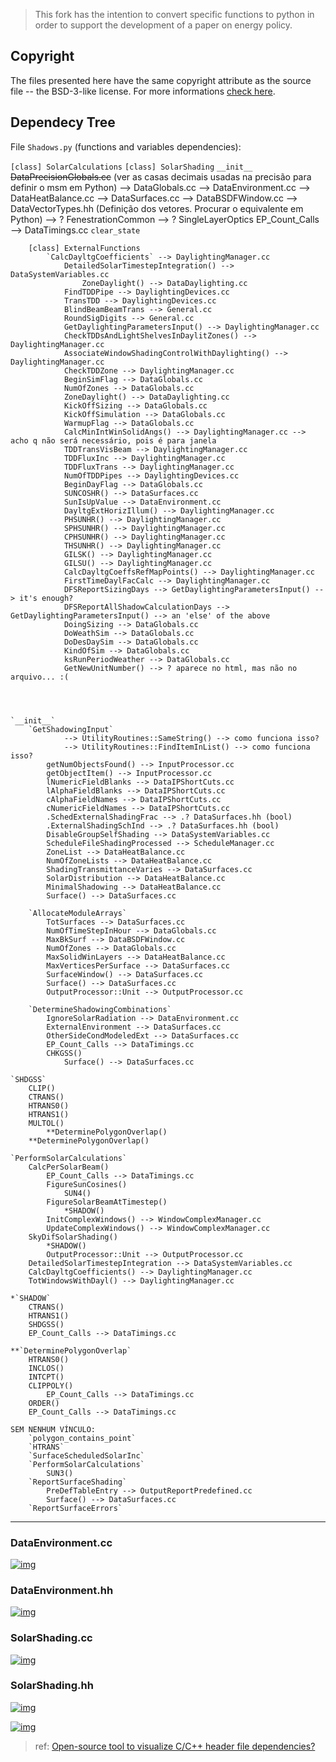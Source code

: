 > This fork has the intention to convert specific functions to python in order to support the development of a paper on energy policy.

## Copyright

The files presented here have the same copyright attribute as the source file -- the BSD-3-like license.
For more informations [check here](https://github.com/NREL/EnergyPlus#license--contributing-development-).

## Dependecy Tree

File `Shadows.py` (functions and variables dependencies):

`[class] SolarCalculations`
	`[class] SolarShading`
		`__init__`
		    ~~DataPrecisionGlobals.cc~~ (ver as casas decimais usadas na precisão para definir o msm em Python)
		    --> DataGlobals.cc
		    --> DataEnvironment.cc
	        --> DataHeatBalance.cc
	        --> DataSurfaces.cc
	        --> DataBSDFWindow.cc
    	    --> DataVectorTypes.hh (Definição dos vetores. Procurar o equivalente em Python)
    	    --> ? FenestrationCommon
    	    --> ? SingleLayerOptics
    	    EP_Count_Calls --> DataTimings.cc
		`clear_state`

		[class] ExternalFunctions
			`CalcDayltgCoefficients` --> DaylightingManager.cc
				DetailedSolarTimestepIntegration() --> DataSystemVariables.cc
					ZoneDaylight() --> DataDaylighting.cc
				FindTDDPipe --> DaylightingDevices.cc
				TransTDD --> DaylightingDevices.cc
				BlindBeamBeamTrans --> General.cc
				RoundSigDigits --> General.cc
				GetDaylightingParametersInput() --> DaylightingManager.cc
				CheckTDDsAndLightShelvesInDaylitZones() --> DaylightingManager.cc
				AssociateWindowShadingControlWithDaylighting() --> DaylightingManager.cc
				CheckTDDZone --> DaylightingManager.cc
				BeginSimFlag --> DataGlobals.cc
				NumOfZones --> DataGlobals.cc
				ZoneDaylight() --> DataDaylighting.cc
				KickOffSizing --> DataGlobals.cc
				KickOffSimulation --> DataGlobals.cc
				WarmupFlag --> DataGlobals.cc
				CalcMinIntWinSolidAngs() --> DaylightingManager.cc --> acho q não será necessário, pois é para janela
				TDDTransVisBeam --> DaylightingManager.cc
				TDDFluxInc --> DaylightingManager.cc
				TDDFluxTrans --> DaylightingManager.cc
				NumOfTDDPipes --> DaylightingDevices.cc
				BeginDayFlag --> DataGlobals.cc
				SUNCOSHR() --> DataSurfaces.cc
				SunIsUpValue --> DataEnvironment.cc
				DayltgExtHorizIllum() --> DaylightingManager.cc
				PHSUNHR() --> DaylightingManager.cc
				SPHSUNHR() --> DaylightingManager.cc
				CPHSUNHR() --> DaylightingManager.cc
				THSUNHR() --> DaylightingManager.cc
				GILSK() --> DaylightingManager.cc
				GILSU() --> DaylightingManager.cc
				CalcDayltgCoeffsRefMapPoints() --> DaylightingManager.cc
				FirstTimeDaylFacCalc --> DaylightingManager.cc
				DFSReportSizingDays --> GetDaylightingParametersInput() --> it's enough?
				DFSReportAllShadowCalculationDays --> GetDaylightingParametersInput() --> an 'else' of the above
				DoingSizing --> DataGlobals.cc
				DoWeathSim --> DataGlobals.cc
				DoDesDaySim --> DataGlobals.cc
				KindOfSim --> DataGlobals.cc
				ksRunPeriodWeather --> DataGlobals.cc
				GetNewUnitNumber() --> ? aparece no html, mas não no arquivo... :(



	
	`__init__`
		`GetShadowingInput`
		        --> UtilityRoutines::SameString() --> como funciona isso?
		        --> UtilityRoutines::FindItemInList() --> como funciona isso?
		    getNumObjectsFound() --> InputProcessor.cc
		    getObjectItem() --> InputProcessor.cc
		    lNumericFieldBlanks --> DataIPShortCuts.cc
            lAlphaFieldBlanks --> DataIPShortCuts.cc
            cAlphaFieldNames --> DataIPShortCuts.cc
            cNumericFieldNames --> DataIPShortCuts.cc
            .SchedExternalShadingFrac --> .? DataSurfaces.hh (bool)
            .ExternalShadingSchInd --> .? DataSurfaces.hh (bool)
            DisableGroupSelfShading --> DataSystemVariables.cc
			ScheduleFileShadingProcessed --> ScheduleManager.cc
			ZoneList --> DataHeatBalance.cc
			NumOfZoneLists --> DataHeatBalance.cc
			ShadingTransmittanceVaries --> DataSurfaces.cc
			SolarDistribution --> DataHeatBalance.cc
			MinimalShadowing --> DataHeatBalance.cc
			Surface() --> DataSurfaces.cc

		`AllocateModuleArrays`
			TotSurfaces --> DataSurfaces.cc
			NumOfTimeStepInHour --> DataGlobals.cc
			MaxBkSurf --> DataBSDFWindow.cc
			NumOfZones --> DataGlobals.cc
			MaxSolidWinLayers --> DataHeatBalance.cc
			MaxVerticesPerSurface --> DataSurfaces.cc
			SurfaceWindow() --> DataSurfaces.cc
			Surface() --> DataSurfaces.cc
			OutputProcessor::Unit --> OutputProcessor.cc

		`DetermineShadowingCombinations`
			IgnoreSolarRadiation --> DataEnvironment.cc
			ExternalEnvironment --> DataSurfaces.cc
			OtherSideCondModeledExt --> DataSurfaces.cc
			EP_Count_Calls --> DataTimings.cc
			CHKGSS()
			    Surface() --> DataSurfaces.cc
	
	`SHDGSS`
		CLIP()
		CTRANS()
		HTRANS0()
		HTRANS1()
		MULTOL()
			**DeterminePolygonOverlap()
		**DeterminePolygonOverlap()

	`PerformSolarCalculations`
		CalcPerSolarBeam()
			EP_Count_Calls --> DataTimings.cc
			FigureSunCosines()
				SUN4()
			FigureSolarBeamAtTimestep()
				*SHADOW()
			InitComplexWindows() --> WindowComplexManager.cc
			UpdateComplexWindows() --> WindowComplexManager.cc
		SkyDifSolarShading()
			*SHADOW()
			OutputProcessor::Unit --> OutputProcessor.cc
		DetailedSolarTimestepIntegration --> DataSystemVariables.cc
		CalcDayltgCoefficients() --> DaylightingManager.cc
		TotWindowsWithDayl() --> DaylightingManager.cc

	*`SHADOW`
		CTRANS()
		HTRANS1()
		SHDGSS()
		EP_Count_Calls --> DataTimings.cc

	**`DeterminePolygonOverlap`
		HTRANS0()
		INCLOS()
		INTCPT()
		CLIPPOLY()
			EP_Count_Calls --> DataTimings.cc
		ORDER()
		EP_Count_Calls --> DataTimings.cc

	SEM NENHUM VÍNCULO:
		`polygon_contains_point`
		`HTRANS`
		`SurfaceScheduledSolarInc`
		`PerformSolarCalculations`
			SUN3()
		`ReportSurfaceShading`
			PreDefTableEntry --> OutputReportPredefined.cc
			Surface() --> DataSurfaces.cc
		`ReportSurfaceErrors`




---


### DataEnvironment.cc
[![img](https://github.com/yurigabrich/EnergyPlusShadow/blob/develop/html/DataEnvironment_8cc__incl.png)](https://github.com/yurigabrich/EnergyPlusShadow/blob/develop/EnergyPlus/DataEnvironment.cc)

### DataEnvironment.hh
[![img](https://github.com/yurigabrich/EnergyPlusShadow/blob/develop/html/DataEnvironment_8hh__incl.png)](https://github.com/yurigabrich/EnergyPlusShadow/blob/develop/EnergyPlus/DataEnvironment.hh)

### SolarShading.cc
[![img](https://github.com/yurigabrich/EnergyPlusShadow/blob/develop/html/SolarShading_8cc__incl.png)](https://github.com/yurigabrich/EnergyPlusShadow/blob/develop/EnergyPlus/SolarShading.cc)

### SolarShading.hh
[![img](https://github.com/yurigabrich/EnergyPlusShadow/blob/develop/html/SolarShading_8hh__incl.png)](https://github.com/yurigabrich/EnergyPlusShadow/blob/develop/EnergyPlus/SolarShading.hh)

[![img](https://github.com/yurigabrich/EnergyPlusShadow/blob/develop/html/SolarShading_8hh__dep__incl.png)](https://github.com/yurigabrich/EnergyPlusShadow/blob/develop/EnergyPlus/SolarShading.hh)

> ref: [Open-source tool to visualize C/C++ header file dependencies?](https://stackoverflow.com/questions/1190597/open-source-tool-to-visualize-c-c-header-file-dependencies)
